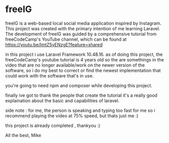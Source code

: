 
# freeIG
freeIG is a web-based local social media application inspired by Instagram. This project was created with the primary intention of me learning Laravel. The development of freeIG was guided by a comprehensive tutorial from freeCodeCamp's YouTube channel, which can be found at https://youtu.be/ImtZ5yENzgE?feature=shared

in this project i use Laravel Framework 10.48.16. as of doing this project, the freeCodeCamp's youtube tutorial is 4 years old so the are somethings in the video that are no longer available/work on the newer version of the software, so i do my best to correct or find the newest implementation that could work with the software that's in use.

you're going to need npm and composer while developing this project.

finally ive got to thank the people that create the tutorial it's a really good explaination about the basic and capabilities of laravel.

side note : for me, the person is speaking and typing too fast for me so i recommend playing the video at 75% speed, but thats just me :)

this project is already completed , thankyou :)

All the best, Mike
